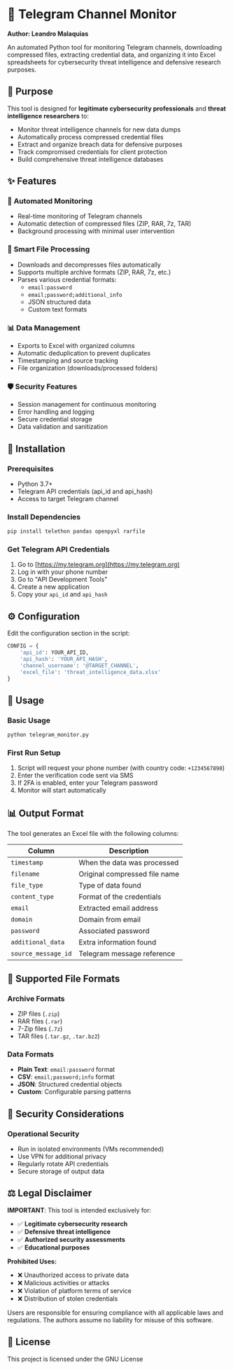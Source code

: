 # 📡 Telegram Channel Monitor

**Author: Leandro Malaquias**

An automated Python tool for monitoring Telegram channels, downloading compressed files, extracting credential data, and organizing it into Excel spreadsheets for cybersecurity threat intelligence and defensive research purposes.

## 🎯 Purpose

This tool is designed for **legitimate cybersecurity professionals** and **threat intelligence researchers** to:

- Monitor threat intelligence channels for new data dumps
- Automatically process compressed credential files  
- Extract and organize breach data for defensive purposes
- Track compromised credentials for client protection
- Build comprehensive threat intelligence databases

## ✨ Features

### 🔄 **Automated Monitoring**
- Real-time monitoring of Telegram channels
- Automatic detection of compressed files (ZIP, RAR, 7z, TAR)
- Background processing with minimal user intervention

### 📁 **Smart File Processing**  
- Downloads and decompresses files automatically
- Supports multiple archive formats (ZIP, RAR, 7z, etc.)
- Parses various credential formats:
  - `email:password`
  - `email;password;additional_info`
  - JSON structured data
  - Custom text formats

### 📊 **Data Management**
- Exports to Excel with organized columns
- Automatic deduplication to prevent duplicates
- Timestamping and source tracking
- File organization (downloads/processed folders)

### 🛡️ **Security Features**
- Session management for continuous monitoring
- Error handling and logging
- Secure credential storage
- Data validation and sanitization

## 🚀 Installation

### Prerequisites
- Python 3.7+
- Telegram API credentials (api_id and api_hash)
- Access to target Telegram channel

### Install Dependencies
```bash
pip install telethon pandas openpyxl rarfile
```

### Get Telegram API Credentials
1. Go to [https://my.telegram.org](https://my.telegram.org)
2. Log in with your phone number
3. Go to "API Development Tools"
4. Create a new application
5. Copy your `api_id` and `api_hash`

## ⚙️ Configuration

Edit the configuration section in the script:

```python
CONFIG = {
    'api_id': YOUR_API_ID,
    'api_hash': 'YOUR_API_HASH', 
    'channel_username': '@TARGET_CHANNEL',
    'excel_file': 'threat_intelligence_data.xlsx'
}
```

## 📖 Usage

### Basic Usage
```bash
python telegram_monitor.py
```

### First Run Setup
1. Script will request your phone number (with country code: `+1234567890`)
2. Enter the verification code sent via SMS
3. If 2FA is enabled, enter your Telegram password
4. Monitor will start automatically

## 📊 Output Format

The tool generates an Excel file with the following columns:

| Column | Description |
|--------|-------------|
| `timestamp` | When the data was processed |
| `filename` | Original compressed file name |
| `file_type` | Type of data found |
| `content_type` | Format of the credentials |
| `email` | Extracted email address |
| `domain` | Domain from email |
| `password` | Associated password |
| `additional_data` | Extra information found |
| `source_message_id` | Telegram message reference |

## 🔧 Supported File Formats

### Archive Formats
- ZIP files (`.zip`)
- RAR files (`.rar`)
- 7-Zip files (`.7z`)
- TAR files (`.tar.gz`, `.tar.bz2`)

### Data Formats
- **Plain Text**: `email:password` format
- **CSV**: `email;password;info` format  
- **JSON**: Structured credential objects
- **Custom**: Configurable parsing patterns

## 🔐 Security Considerations

### Operational Security
- Run in isolated environments (VMs recommended)
- Use VPN for additional privacy
- Regularly rotate API credentials
- Secure storage of output data

## ⚖️ Legal Disclaimer

**IMPORTANT**: This tool is intended exclusively for:

- ✅ **Legitimate cybersecurity research**
- ✅ **Defensive threat intelligence**
- ✅ **Authorized security assessments**
- ✅ **Educational purposes**

**Prohibited Uses:**
- ❌ Unauthorized access to private data
- ❌ Malicious activities or attacks
- ❌ Violation of platform terms of service
- ❌ Distribution of stolen credentials

Users are responsible for ensuring compliance with all applicable laws and regulations. The authors assume no liability for misuse of this software.

## 📄 License

This project is licensed under the GNU License
